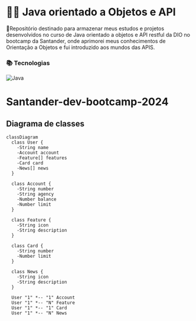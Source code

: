 # 👨‍🎓 Java orientado a Objetos e API

👾Repositório destinado para armazenar meus estudos e projetos desenvolvidos no curso de Java orientado a objetos e API restful da DIO no bootcamp da Santander, onde aprimorei meus conhecimentos de Orientação a Objetos e fui introduzido aos mundos das APIS.


### 📚 Tecnologias

![Java](https://img.shields.io/badge/Java-D65DB1?style=for-the-badge&logo=openjdk&logoColor=white) 



# Santander-dev-bootcamp-2024

## Diagrama de classes

```mermaid
classDiagram
  class User {
    -String name
    -Account account
    -Feature[] features
    -Card card
    -News[] news
  }

  class Account {
    -String number
    -String agency
    -Number balance
    -Number limit
  }

  class Feature {
    -String icon
    -String description
  }

  class Card {
    -String number
    -Number limit
  }

  class News {
    -String icon
    -String description
  }

  User "1" *-- "1" Account
  User "1" *-- "N" Feature
  User "1" *-- "1" Card
  User "1" *-- "N" News
```
